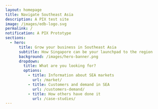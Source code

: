 ```yaml
---
layout: homepage
title: Navigate Southeast Asia
description: A PIX test site
image: /images/edb-logo.svg
permalink: /
notification: A PIX Prototype
sections:
  - hero:
      title: Grow your business in Southeast Asia
      subtitle: How Singapore can be your launchpad to the region
      background: /images/hero-banner.png
      dropdown:
        title: What are you looking for?
        options:
          - title: Information about SEA markets
            url: /market/
          - title: Customers and demand in SEA
            url: /customers-demand/
          - title: How others have done it
            url: /case-studies/
---
```



